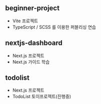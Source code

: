 ## beginner-project
- Vite 프로젝트
- TypeScript / SCSS 를 이용한 퍼블리싱 연습

## nextjs-dashboard
- Next.js 프로젝트
- Next.js 가이드 학습

## todolist
- Next.js 프로젝트
- TodoList 토이프로젝트(진행중)
